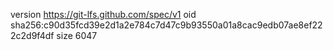 version https://git-lfs.github.com/spec/v1
oid sha256:c90d35fcd39e2d1a2e784c7d47c9b93550a01a8cac9edb07ae8ef222c2d9f4df
size 6047
